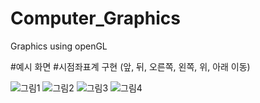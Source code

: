 # Computer_Graphics
Graphics using openGL

#예시 화면  #시점좌표계 구현 (앞, 뒤, 오른쪽, 왼쪽, 위, 아래 이동)

![그림1](https://user-images.githubusercontent.com/76687318/124575206-286abd80-de86-11eb-89b6-179781a63307.png)
![그림2](https://user-images.githubusercontent.com/76687318/124575214-2b65ae00-de86-11eb-9f4f-e37ea7560a62.png)
![그림3](https://user-images.githubusercontent.com/76687318/124575225-2d2f7180-de86-11eb-8971-709eaaff7fd1.png)
![그림4](https://user-images.githubusercontent.com/76687318/124575242-2f91cb80-de86-11eb-81fd-8a96b2feeb29.png)
